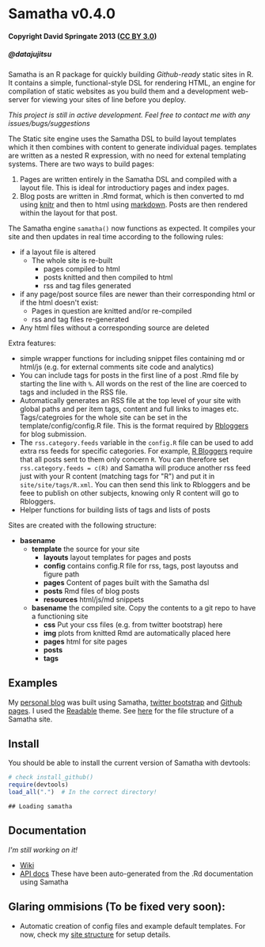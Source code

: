 Samatha v0.4.0
============

#### Copyright David Springate 2013 ([CC BY 3.0](creativecommons.org/licenses/by/3.0))
##### @datajujitsu


Samatha is an R package for quickly building _Github-ready_ static sites in R. It contains a simple, functional-style DSL for rendering HTML, an engine for compilation of static websites as you build them and a development web-server for viewing your sites of line before you deploy. 

*This project is still in active development. Feel free to contact me with any issues/bugs/suggestions*

The Static site engine uses the Samatha DSL to build layout templates which it then combines with content to generate individual pages. templates are written as a nested R expression, with no need for extenal templating systems.
There are two ways to build pages:

1. Pages are written entirely in the Samatha DSL and compiled with a layout file. This is ideal for introductiory pages and index pages.
2. Blog posts are written in .Rmd format, which is then converted to md using [knitr](http://yihui.name/knitr/) and then to html using [markdown](http://cran.r-project.org/web/packages/markdown/index.html). Posts are then rendered within the layout for that post. 

The Samatha engine `samatha()` now functions as expected. It compiles your site and then updates in real time according to the following rules:

* if a layout file is altered
    - The whole site is re-built
        - pages compiled to html
        - posts knitted and then compiled to html
        - rss and tag files generated
* if any page/post source files are newer than their corresponding html or if the html doesn't exist:
    - Pages in question are knitted and/or re-compiled
    - rss and tag files re-generated
* Any html files without a corresponding source are deleted

Extra features:

* simple wrapper functions for including snippet files containing md or html/js (e.g. for external comments site code and analytics)
* You can include tags for posts in the first line of a post .Rmd file by starting the line with `%`. All words on the rest of the line are coerced to tags and included in the RSS file.
* Automatically generates an RSS file at the top level of your site with global paths and per item tags, content and full links to images etc. Tags/categroies for the whole site can be set in the template/config/config.R file.  This is the format required by [Rbloggers](www.rbloggers.com) for blog submission.
* The `rss.category.feeds` variable in the `config.R` file can be used to add extra rss feeds for specific categories.  For example, [R Bloggers](www.rbloggers.com) require that all posts sent to them only concern `R`.  You can therefore set `rss.category.feeds = c(R)` and Samatha will produce another rss feed just with your R content (matching tags for "R") and put it in `site/site/tags/R.xml`.  You can then send this link to Rbloggers and be feee to publish on other subjects, knowing only R content will go to Rbloggers.
* Helper functions for building lists of tags and lists of posts

Sites are created with the following structure:

* __basename__
    - __template__ the source for your site
        - __layouts__ layout templates for pages and posts
        - __config__ contains config.R file for rss, tags, post layoutss and figure path
        - __pages__ Content of pages built with the Samatha dsl
        - __posts__ Rmd files of blog posts
        - __resources__ html/js/md snippets
    - __basename__ the compiled site.  Copy the contents to a git repo to have a functioning site
        - __css__ Put your css files (e.g. from twitter bootstrap) here
        - __img__ plots from knitted Rmd are automatically placed here
        - __pages__ html for site pages
        - __posts__
        - __tags__

## Examples

My [personal blog](http://daspringate.github.io) was built using Samatha, [twitter bootstrap](http://twitter.github.io/bootstrap/) and [Github pages](http://pages.github.com/). I used the [Readable](http://bootswatch.com/readable/) theme. See [here](https://github.com/DASpringate/blog) for the file structure of a Samatha site.

## Install

You should be able to install the current version of Samatha with devtools:


```r
# check install_github()
require(devtools)
load_all(".")  # In the correct directory!
```

```
## Loading samatha
```


## Documentation

_I'm still working on it!_

* [Wiki](https://github.com/DASpringate/samatha/wiki/_pages)
* [API docs](http://daspringate.github.io/samatha/man/index.html) These have been auto-generated from the .Rd documentation using Samatha

## Glaring ommisions (To be fixed very soon):

* Automatic creation of config files and example default templates.  For now, check my [site structure](https://github.com/DASpringate/blog) for setup details.




